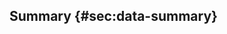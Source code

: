 ## Summary {#sec:data-summary}

<!--
Summarize the data preparation work done as well as key challenges encountered.

Problems:
- Missing data
- Unreliable identifiers
- Conflicting data without more annotations to identify the correct data (and resolve the conflicts)
- The data suffers from the same problems as user-generated data, since it is created by many users of the public procurement system.
- Reductive use of XML
- Violations of the allegedly validated rules
- Missing shared identifiers
- A more detailed description of the quality of the Czech public procurement data is available in@      Soudek2016a.

Aims:
- Combating the afore-mentioned problems
- Reducing variety/heterogeneity: conforming values, fusing aliases, resolving value conflicts

Approach:
- Separation of concerns to reduce the complexity of data preparation and avoid bugs caused by needless coupling
- Defensive transformations with few assumptions about the data, check the assumptions, and able to cope with violations of the assumptions via fallback solutions.
- Explicit acknowledgments of the known limitations of data, such as its sampling bias.
- Partitioning transformations to allow processing large data
- Declarative specifications of the transformations: XSLT and SPARQL Update operations
- Content-based addressing for deduplication/linking
-->
